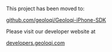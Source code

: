 This project has been moved to:

[github.com/geoloqi/Geoloqi-iPhone-SDK](https://github.com/geoloqi/Geoloqi-iPhone-SDK)

Please visit our developer website at

[developers.geoloqi.com](https://developers.geoloqi.com/)



